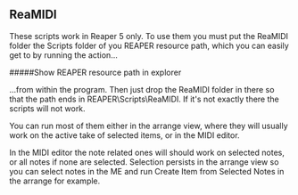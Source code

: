 ## ReaMIDI

These scripts work in Reaper 5 only.  To use them you must put the ReaMIDI folder
the Scripts folder of you REAPER resource path, which you can easily get to by
running the action...

#####Show REAPER resource path in explorer

...from within the program.  Then just drop the ReaMIDI folder in there so that
the path ends in REAPER\Scripts\ReaMIDI.  If it's not exactly there the scripts 
will not work.

You can run most of them either in the arrange view, where they will usually work
on the active take of selected items, or in the MIDI editor.

In the MIDI editor the note related ones will should work on selected notes, or all 
notes if none are selected.  Selection persists in the arrange view so you can select
notes in the ME and run Create Item from Selected Notes in the arrange for example.